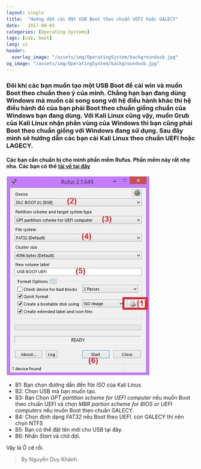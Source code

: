 ```yaml
---
layout: single
title:  "Hướng dẫn cài đặt USB Boot theo chuẩn UEFI hoặc GALECY"
date:   2017-08-03
categories: [Operating-Systems]
tags: [usb, boot]
lang: vi
header:
  overlay_image: "/assets/img/OperatingSystem/backgroundusb.jpg"
og_image: "/assets/img/OperatingSystem/backgroundusb.jpg"
---
```

### Đôi khi các bạn muốn tạo một USB Boot để cài win và muốn Boot theo chuẩn theo ý của mình. Chẳng hạn bạn đang dùng Windows mà muốn cài song song với hệ điều hành khác thì hệ điều hành đó của bạn phải Boot theo chuẩn giống chuẩn của Windows bạn đang dùng. Với Kali Linux cũng vậy, muốn **Grub** của Kali Linux nhận phân vùng của Windows thì bạn cũng phải Boot theo chuẩn giống với Windows đang sử dụng. Sau đây mình sẽ hướng dẫn các bạn cài Kali Linux theo chuẩn UEFI hoặc LAGECY.

#### Các bạn cần chuẩn bị cho mình phần mềm **Rufus**. Phần mềm này rất nhẹ nha. Các bạn có thể [tải về tại đây](http://rufus.akeo.ie/)

![Hình 1](/assets/img/OperatingSystem/rufus.jpg)

* B1: Bạn chọn đường dẫn đến file _ISO_ của Kali Linux.
* B2: Chọn USB mà bạn muốn tạo.
* B3: Bạn Chọn _GPT partition scheme for UEFI computer_ nếu muốn Boot theo chuẩn UEFI và chọn _MBR partion scheme for BIOS or UEFI computers_ nếu muốn Boot theo chuẩn GALECY.
* B4: Chọn định dạng _FAT32_ nếu Boot theo UEFI. còn GALECY thì nên chọn NTFS
* B5: Bạn có thể đặt tên mới cho USB tại đây.
* B6: Nhấn _Start_ và chờ đợi.

Vậy là Ô cê rồi.

> By Nguyễn Duy Khánh.
